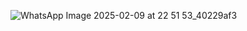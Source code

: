 ![WhatsApp Image 2025-02-09 at 22 51 53_40229af3](https://github.com/user-attachments/assets/0327ee86-f08a-47e7-8a18-6cc977a9b601)
